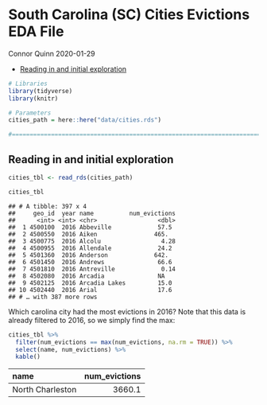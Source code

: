 South Carolina (SC) Cities Evictions EDA File
================
Connor Quinn
2020-01-29

  - [Reading in and initial
    exploration](#reading-in-and-initial-exploration)

``` r
# Libraries
library(tidyverse)
library(knitr)

# Parameters
cities_path = here::here("data/cities.rds")

#===============================================================================
```

## Reading in and initial exploration

``` r
cities_tbl <- read_rds(cities_path)

cities_tbl
```

    ## # A tibble: 397 x 4
    ##     geo_id  year name          num_evictions
    ##      <int> <int> <chr>                 <dbl>
    ##  1 4500100  2016 Abbeville             57.5 
    ##  2 4500550  2016 Aiken                465.  
    ##  3 4500775  2016 Alcolu                 4.28
    ##  4 4500955  2016 Allendale             24.2 
    ##  5 4501360  2016 Anderson             642.  
    ##  6 4501450  2016 Andrews               66.6 
    ##  7 4501810  2016 Antreville             0.14
    ##  8 4502080  2016 Arcadia               NA   
    ##  9 4502125  2016 Arcadia Lakes         15.0 
    ## 10 4502440  2016 Arial                 17.6 
    ## # … with 387 more rows

Which carolina city had the most evictions in 2016? Note that this data
is already filtered to 2016, so we simply find the max:

``` r
cities_tbl %>% 
  filter(num_evictions == max(num_evictions, na.rm = TRUE)) %>%
  select(name, num_evictions) %>% 
  kable()
```

| name             | num\_evictions |
| :--------------- | -------------: |
| North Charleston |         3660.1 |
